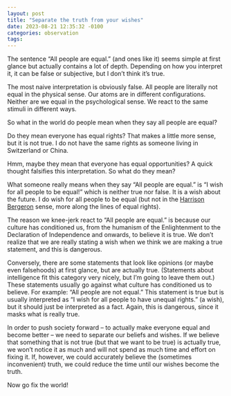 ```yaml
---
layout: post
title: "Separate the truth from your wishes"
date: 2023-08-21 12:35:32 -0100
categories: observation
tags: 
---
```


The sentence “All people are equal.” (and ones like it) seems simple at first glance but actually contains a lot of depth. Depending on how you interpret it, it can be false or subjective, but I don’t think it’s true.

The most naive interpretation is obviously false. All people are literally not equal in the physical sense. Our atoms are in different configurations. Neither are we equal in the psychological sense. We react to the same stimuli in different ways.

So what in the world do people mean when they say all people are equal?

Do they mean everyone has equal rights? That makes a little more sense, but it is not true. I do not have the same rights as someone living in Switzerland or China.

Hmm, maybe they mean that everyone has equal opportunities? A quick thought falsifies this interpretation. So what do they mean?

What someone really means when they say “All people are equal.” is “I wish for all people to be equal!” which is neither true nor false. It is a wish about the future. I do wish for all people to be equal (but not in the [Harrison Bergeron](https://en.wikipedia.org/wiki/Harrison_Bergeron) sense, more along the lines of equal rights).

The reason we knee-jerk react to “All people are equal.” is because our culture has conditioned us, from the humanism of the Enlightenment to the Declaration of Independence and onwards, to believe it is true. We don’t realize that we are really stating a wish when we think we are making a true statement, and this is dangerous.

Conversely, there are some statements that look like opinions (or maybe even falsehoods) at first glance, but are actually true. (Statements about intelligence fit this category very nicely, but I’m going to leave them out.) These statements usually go against what culture has conditioned us to believe. For example: “All people are not equal.” This statement is true but is usually interpreted as “I wish for all people to have unequal rights.” (a wish), but it should just be interpreted as a fact. Again, this is dangerous, since it masks what is really true.

In order to push society forward – to actually make everyone equal and become better – we need to separate our beliefs and wishes. If we believe that something that is not true (but that we want to be true) is actually true, we won’t notice it as much and will not spend as much time and effort on fixing it. If, however, we could accurately believe the (sometimes inconvenient) truth, we could reduce the time until our wishes become the truth.

Now go fix the world!

